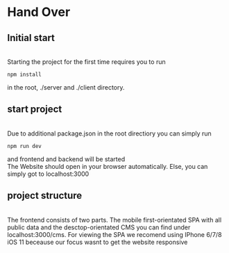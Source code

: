 # Hand Over

## Initial start
\
Starting the project for the first time requires you to run

```
npm install
```
in the root, ./server and ./client directory.

## start project
\
Due to  additional package.json in the root directiory you can simply run
```
npm run dev
```
and frontend and backend will be started
\
The Website should open in your browser automatically. Else, you can simply got to localhost:3000

## project structure
\
The frontend consists of two parts. The mobile first-orientated SPA with all public data and the desctop-orientated CMS you can find under localhost:3000/cms. 
For viewing the SPA we recomend using IPhone 6/7/8 iOS 11 beceause our focus wasnt to get the website responsive